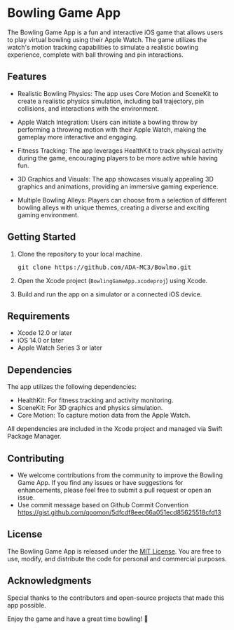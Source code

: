 # Bowling Game App

The Bowling Game App is a fun and interactive iOS game that allows users to play virtual bowling using their Apple Watch. The game utilizes the watch's motion tracking capabilities to simulate a realistic bowling experience, complete with ball throwing and pin interactions.

## Features

- Realistic Bowling Physics: The app uses Core Motion and SceneKit to create a realistic physics simulation, including ball trajectory, pin collisions, and interactions with the environment.

- Apple Watch Integration: Users can initiate a bowling throw by performing a throwing motion with their Apple Watch, making the gameplay more interactive and engaging.

- Fitness Tracking: The app leverages HealthKit to track physical activity during the game, encouraging players to be more active while having fun.

- 3D Graphics and Visuals: The app showcases visually appealing 3D graphics and animations, providing an immersive gaming experience.

- Multiple Bowling Alleys: Players can choose from a selection of different bowling alleys with unique themes, creating a diverse and exciting gaming environment.

## Getting Started

1. Clone the repository to your local machine.
   <pre>
   git clone https://github.com/ADA-MC3/Bowlmo.git
   </pre>
   
3. Open the Xcode project (`BowlingGameApp.xcodeproj`) using Xcode.

4. Build and run the app on a simulator or a connected iOS device.

## Requirements

- Xcode 12.0 or later
- iOS 14.0 or later
- Apple Watch Series 3 or later

## Dependencies

The app utilizes the following dependencies:

- HealthKit: For fitness tracking and activity monitoring.
- SceneKit: For 3D graphics and physics simulation.
- Core Motion: To capture motion data from the Apple Watch.

All dependencies are included in the Xcode project and managed via Swift Package Manager.

## Contributing
- We welcome contributions from the community to improve the Bowling Game App. If you find any issues or have suggestions for enhancements, please feel free to submit a pull request or open an issue.
- Use commit message based on Github Commit Convention
https://gist.github.com/qoomon/5dfcdf8eec66a051ecd85625518cfd13

## License

The Bowling Game App is released under the [MIT License](LICENSE). You are free to use, modify, and distribute the code for personal and commercial purposes.

## Acknowledgments

Special thanks to the contributors and open-source projects that made this app possible.

Enjoy the game and have a great time bowling! 🎳
